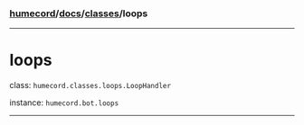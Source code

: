 ### [humecord](../..)/[docs](../README.md)/[classes](./README.md)/loops

---
# loops

class: `humecord.classes.loops.LoopHandler`

instance: `humecord.bot.loops`

---
